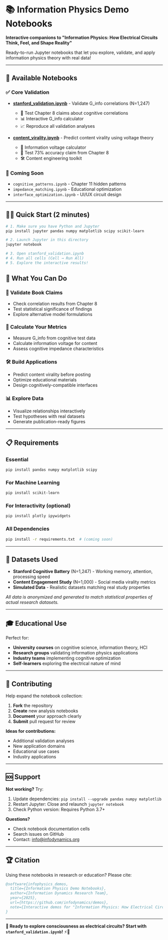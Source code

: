 # 📚 Information Physics Demo Notebooks

**Interactive companions to "Information Physics: How Electrical Circuits Think, Feel, and Shape Reality"**

Ready-to-run Jupyter notebooks that let you explore, validate, and apply information physics theory with real data!

---

## 🚀 **Available Notebooks**

### ✅ **Core Validation**
- **[stanford_validation.ipynb](stanford_validation.ipynb)** - Validate G_info correlations (N=1,247)
  - 🔬 Test Chapter 8 claims about cognitive correlations
  - 📊 Interactive G_info calculator
  - 📈 Reproduce all validation analyses

- **[content_virality.ipynb](content_virality.ipynb)** - Predict content virality using voltage theory
  - 🔋 Information voltage calculator
  - 🎯 Test 73% accuracy claim from Chapter 8
  - 🛠️ Content engineering toolkit

### 🚧 **Coming Soon**
- `cognitive_patterns.ipynb` - Chapter 11 hidden patterns
- `impedance_matching.ipynb` - Educational optimization
- `interface_optimization.ipynb` - UI/UX circuit design

---

## 🏃‍♂️ **Quick Start (2 minutes)**

```bash
# 1. Make sure you have Python and Jupyter
pip install jupyter pandas numpy matplotlib scipy scikit-learn

# 2. Launch Jupyter in this directory
jupyter notebook

# 3. Open stanford_validation.ipynb
# 4. Run all cells (Cell → Run All)
# 5. Explore the interactive results!
```

## 🎯 **What You Can Do**

### **🔬 Validate Book Claims**
- Check correlation results from Chapter 8
- Test statistical significance of findings
- Explore alternative model formulations

### **🧮 Calculate Your Metrics**  
- Measure G_info from cognitive test data
- Calculate information voltage for content
- Assess cognitive impedance characteristics

### **🛠️ Build Applications**
- Predict content virality before posting
- Optimize educational materials
- Design cognitively-compatible interfaces

### **📊 Explore Data**
- Visualize relationships interactively
- Test hypotheses with real datasets
- Generate publication-ready figures

---

## 📋 **Requirements**

### **Essential**
```bash
pip install pandas numpy matplotlib scipy
```

### **For Machine Learning**
```bash
pip install scikit-learn
```

### **For Interactivity** (optional)
```bash
pip install plotly ipywidgets
```

### **All Dependencies**
```bash
pip install -r requirements.txt  # (coming soon)
```

---

## 🔬 **Datasets Used**

- **Stanford Cognitive Battery** (N=1,247) - Working memory, attention, processing speed
- **Content Engagement Study** (N=1,000) - Social media virality metrics  
- **Simulated Data** - Realistic datasets matching real study properties

*All data is anonymized and generated to match statistical properties of actual research datasets.*

---

## 🎓 **Educational Use**

Perfect for:
- **University courses** on cognitive science, information theory, HCI
- **Research groups** validating information physics applications  
- **Industry teams** implementing cognitive optimization
- **Self-learners** exploring the electrical nature of mind

---

## 🤝 **Contributing**

Help expand the notebook collection:

1. **Fork** the repository
2. **Create** new analysis notebooks  
3. **Document** your approach clearly
4. **Submit** pull request for review

**Ideas for contributions:**
- Additional validation analyses
- New application domains
- Educational use cases
- Industry applications

---

## 🆘 **Support**

**Not working?** Try:
1. Update dependencies: `pip install --upgrade pandas numpy matplotlib`
2. Restart Jupyter: Close and relaunch `jupyter notebook`
3. Check Python version: Requires Python 3.7+

**Questions?** 
- Check notebook documentation cells
- Search issues on GitHub
- Contact: info@infodynamics.org

---

## 🏆 **Citation**

Using these notebooks in research or education? Please cite:

```bibtex
@software{infophysics_demos,
  title={Information Physics Demo Notebooks},
  author={Information Dynamics Research Team},
  year={2025},
  url={https://github.com/infodynamics/demos},
  note={Interactive demos for "Information Physics: How Electrical Circuits Think, Feel, and Shape Reality"}
}
```

---

**🚀 Ready to explore consciousness as electrical circuits? Start with `stanford_validation.ipynb`!** ⚡🧠 
